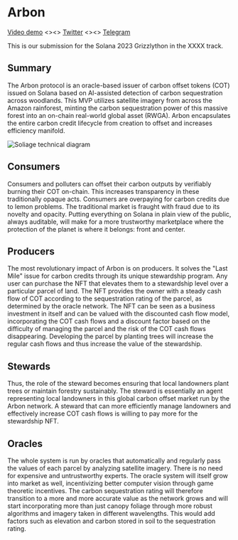 # Arbon
[Video demo](https://vimeo.com/807722539) <><> [Twitter](https://twitter.com/arbon_project) <><> [Telegram](https://t.me/caronfire)

This is our submission for the Solana 2023 Grizzlython in the XXXX track.

## Summary
The Arbon protocol is an oracle-based issuer of carbon offset tokens (COT) issued on Solana based on AI-assisted detection of carbon sequestration across woodlands. This MVP utilizes satellite imagery from across the Amazon rainforest, minting the carbon sequestration power of this massive forest into an on-chain real-world global asset (RWGA). Arbon encapsulates the entire carbon credit lifecycle from creation to offset and increases efficiency manifold.

![Soliage technical diagram](https://user-images.githubusercontent.com/72612765/224573475-3f9af312-0d35-4b78-a0d5-d8f7e3e84798.png)

## Consumers
Consumers and polluters can offset their carbon outputs by verifiably burning their COT on-chain. This increases transparency in these traditionally opaque acts. Consumers are overpaying for carbon credits due to lemon problems. The traditional market is fraught with fraud due to its novelty and opacity. Putting everything on Solana in plain view of the public, always auditable, will make for a more trustworthy marketplace where the protection of the planet is where it belongs: front and center.

## Producers
The most revolutionary impact of Arbon is on producers. It solves the "Last Mile" issue for carbon credits through its unique stewardship program. Any user can purchase the NFT that elevates them to a stewardship level over a particular parcel of land. The NFT provides the owner with a steady cash flow of COT according to the sequestration rating of the parcel, as determined by the oracle network. The NFT can be seen as a business investment in itself and can be valued with the discounted cash flow model, incorporating the COT cash flows and a discount factor based on the difficulty of managing the parcel and the risk of the COT cash flows disappearing. Developing the parcel by planting trees will increase the regular cash flows and thus increase the value of the stewardship.

## Stewards
Thus, the role of the steward becomes ensuring that local landowners plant trees or maintain forestry sustainably. The steward is essentially an agent representing local landowners in this global carbon offset market run by the Arbon network. A steward that can more efficiently manage landowners and effectively increase COT cash flows is willing to pay more for the stewardship NFT.

## Oracles
The whole system is run by oracles that automatically and regularly pass the values of each parcel by analyzing satellite imagery. There is no need for expensive and untrustworthy experts. The oracle system will itself grow into market as well, incentivizing better computer vision through game theoretic incentives. The carbon sequestration rating will therefore transition to a more and more accurate value as the network grows and will start incorporating more than just canopy foliage through more robust algorithms and imagery taken in different wavelengths. This would add factors such as elevation and carbon stored in soil to the sequestration rating.



<!--
**Here are some ideas to get you started:**

🙋‍♀️ A short introduction - what is your organization all about?
🌈 Contribution guidelines - how can the community get involved?
👩‍💻 Useful resources - where can the community find your docs? Is there anything else the community should know?
🍿 Fun facts - what does your team eat for breakfast?
🧙 Remember, you can do mighty things with the power of [Markdown](https://docs.github.com/github/writing-on-github/getting-started-with-writing-and-formatting-on-github/basic-writing-and-formatting-syntax)

